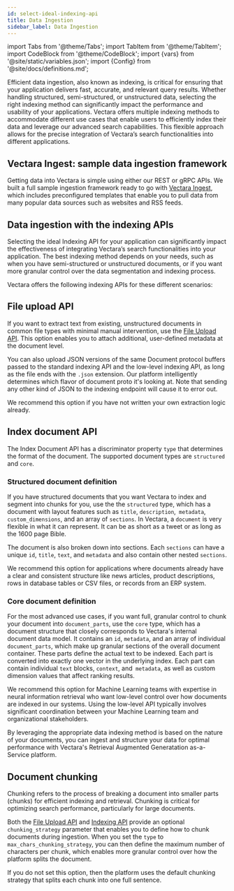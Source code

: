 ```yaml
---
id: select-ideal-indexing-api
title: Data Ingestion
sidebar_label: Data Ingestion
---
```


import Tabs from '@theme/Tabs';
import TabItem from '@theme/TabItem';
import CodeBlock from '@theme/CodeBlock';
import {vars} from '@site/static/variables.json';
import {Config} from '@site/docs/definitions.md';

Efficient data ingestion, also known as indexing, is critical for ensuring 
that your application delivers fast, accurate, and relevant query results. 
Whether handling structured, semi-structured, or unstructured data, selecting 
the right indexing method can significantly impact the performance and 
usability of your applications. Vectara offers multiple indexing methods to 
accommodate different use cases that enable users to efficiently index their 
data and leverage our advanced search capabilities. This flexible approach 
allows for the precise integration of Vectara’s search functionalities into 
different applications.

## Vectara Ingest: sample data ingestion framework

Getting data into Vectara is simple using either our REST or gRPC APIs. We 
built a full sample ingestion framework ready to go with [Vectara Ingest](https://github.com/vectara/vectara-ingest), which 
includes preconfigured templates that enable you to pull data from many 
popular data sources such as websites and RSS feeds.

## Data ingestion with the indexing APIs

Selecting the ideal Indexing API for your application can significantly impact 
the effectiveness of integrating Vectara’s search functionalities into your 
application. The best indexing method depends on your needs, such as when you 
have semi-structured or unstructured documents, or if you want more granular 
control over the data segmentation and indexing process.

Vectara offers the following indexing APIs for these different scenarios:

## File upload API

If you want to extract text from existing, unstructured documents in common 
file types with minimal manual intervention, use the [File Upload API](/docs/api-reference/indexing-apis/file-upload/file-upload). This 
option enables you to attach additional, user-defined metadata at the 
document level. 
  
You can also upload JSON versions of the same Document protocol buffers 
passed to the standard indexing API and the low-level indexing API, as long 
as the file ends with the `.json` extension. Our platform intelligently 
determines which flavor of document proto it's looking at. Note that sending 
any other kind of JSON to the indexing endpoint will cause it to error out.
  
We recommend this option if you have not written your own extraction logic 
already.

## Index document API
  
The Index Document API has a discriminator property `type` that determines the 
format of the document. The supported document types are `structured` and `core`.

### Structured document definition

If you have structured documents that you want Vectara to index and segment
into chunks for you, use the the `structured` type, which has a document with 
layout features such as `title`, `description`,` metadata`, `custom_dimensions`, and 
an array of `sections`. In Vectara, a `document` is very flexible in what it can 
represent. It can be as short as a tweet or as long as the 1600 page Bible.

The document is also broken down into sections. Each `sections` can 
have a unique `id`, `title`, `text`, and `metadata` and also contain other 
nested `sections`.
  
We recommend this option for applications where documents already have a 
clear and consistent structure like news articles, product descriptions, 
rows in database tables or CSV files, or records from an ERP system.

### Core document definition

For the most advanced use cases, if you want full, granular control to chunk 
your document into `document_parts`, use the `core` type, which has a document 
structure that closely corresponds to Vectara's internal document data model. 
It contains an `id`, `metadata`, and an array of individual `document_parts`, 
which make up granular sections of the overall document container. 
These parts define the actual text to be indexed. Each part is converted 
into exactly one vector in the underlying index. Each part can contain 
individual `text` blocks, `context`, and` metadata`, as well as custom dimension 
values that affect ranking results.
  
We recommend this option for Machine Learning teams with expertise in neural
information retrieval who want low-level control over how documents are 
indexed in our systems. Using the low-level API typically involves 
significant coordination between your Machine Learning team and 
organizational stakeholders.

By leveraging the appropriate data indexing method is based on the nature of 
your documents, you can ingest and structure your data for optimal performance 
with Vectara's Retrieval Augmented Generatation as-a-Service platform.

## Document chunking

Chunking refers to the process of breaking a document into smaller parts 
(chunks) for efficient indexing and retrieval. Chunking is critical for 
optimizing search performance, particularly for large documents.

Both the [File Upload API](/docs/api-reference/indexing-apis/file-upload/file-upload) and [Indexing API](/docs/api-reference/indexing-apis/indexing) provide an optional 
`chunking_strategy` parameter that enables you to define how to chunk 
documents during ingestion. When you set the `type` to 
`max_chars_chunking_strategy`, you can then define the maximum number of 
characters per chunk, which enables more granular control over how the 
platform splits the document.

If you do not set this option, then the platform uses the default chunking 
strategy that splits each chunk into one full sentence.

